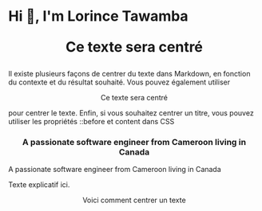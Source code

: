 # Hi 👋, I'm Lorince Tawamba <p align="center"> Ce texte sera centré</p>

Il existe plusieurs façons de centrer du texte dans Markdown, en fonction du contexte et du résultat souhaité. Vous pouvez également utiliser 

<p align="center"> Ce texte sera centré</p> 

pour centrer le texte. Enfin, si vous souhaitez centrer un titre, vous pouvez utiliser les propriétés ::before et content dans CSS

<h3 style="text-align:center;">A passionate software engineer from Cameroon living in Canada</h3>

A passionate software engineer from Cameroon living in Canada

Texte explicatif ici. 

<center>Voici comment centrer un texte</center>